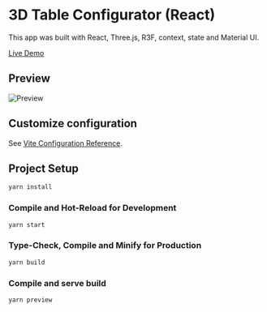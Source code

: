 # 3D Table Configurator (React)

This app was built with React, Three.js, R3F, context, state and Material UI.

[Live Demo](https://kierana.dev/configurator-table/)

## Preview

![Preview](https://kierana.dev/assets/proj_configurator-table.webp)

## Customize configuration

See [Vite Configuration Reference](https://vitejs.dev/config/).

## Project Setup

```sh
yarn install
```

### Compile and Hot-Reload for Development

```sh
yarn start
```

### Type-Check, Compile and Minify for Production

```sh
yarn build
```

### Compile and serve build

```sh
yarn preview
```
